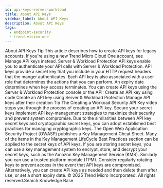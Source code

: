 ```yaml
---
id: api-keys-server-workload
title: About API Keys
sidebar_label: About API Keys
description: About API Keys
tags:
  - endpoint-security
  - trend-vision-one
---
```


 About API Keys Tip This article describes how to create API keys for legacy accounts. If you're using a new Trend Micro Cloud One account, see Manage API keys instead. Server & Workload Protection API keys enable you to authenticate your API calls with Server & Workload Protection. API keys provide a secret key that you include in your HTTP request headers that the manger authenticates. Each API key is also associated with a user role that determines the actions that you can perform. An expiry date determines when key access terminates. You can create API keys using the Server & Workload Protection console or the API: Create an API key using code Create an API key using Server & Workload Protection Manage API keys after their creation Tip The Creating a Workoad Security API Key video steps you through the process of creating an API key. Secure your secret keys Implement API key-management strategies to maximize their security and prevent system compromise. Due to the similarities between API key secret keys and cryptographic secret keys, you can adopt established best practices for managing cryptographic keys. The Open Web Application Security Project (OWASP) publishes a Key Management Cheat Sheet. Many of the items in the Key Management LifeCycle Best Practices section can be applied to the secret keys of API keys. If you are storing secret keys, you can use a key management system to encrypt, store, and decrypt your secret keys, such as the Amazon Key Management Service (KMS). Similarly you can use a trusted platform module (TPM). Consider regularly rotating keys to prevent access in the event that API keys are compromised. Alternatively, you can create API keys as needed and then delete them after use, or set a short expiry date. © 2025 Trend Micro Incorporated. All rights reserved.Search Knowledge Base